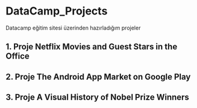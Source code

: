 # DataCamp_Projects
 Datacamp eğitim sitesi üzerinden hazırladığım projeler

## 1. Proje Netflix Movies and Guest Stars in the Office

## 2. Proje The Android App Market on Google Play

## 3. Proje A Visual History of Nobel Prize Winners
